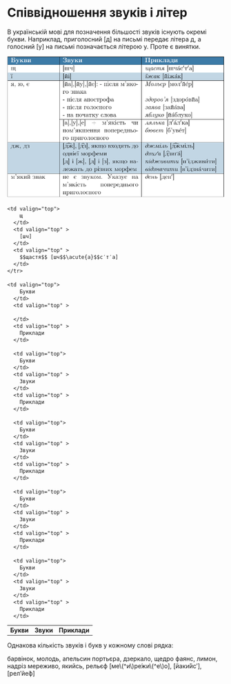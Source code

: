 # Співвідношення звуків і літер

В українськiй мовi для позначення бiльшостi звукiв iснують окремi букви. Наприклад, приголосний [<span class="p1">д</span>] на письмi передає лiтера <span class="p1">д</span>, а голосний [<span class="p1">у</span>] на письмi позначається лiтерою <span class="p1">y</span>. Проте є винятки.

<p align="center"><img class="image" src="../pics/1/pic1.png"/></p>

<table>
  <body>
    <tr>
      <td align="center" valign="top">
        <b>Букви</b>
      </td>
      <td align="center" valign="top" >
        <b>Звуки</b>
      </td>
      <td align="center" valign="top" >
        <b>Приклади</b>
      </td>
    </tr>

    <td valign="top">
        щ
      </td>
      <td valign="top" >
        [шч]
      </td>
      <td valign="top" >
        $$щастя$$ [шч$$\acute{а}$$с′т′а]
      </td>
    </tr>

    <td valign="top">
        Букви
      </td>
      <td valign="top" >
        
      </td>
      <td valign="top" >
        Приклади
      </td>

      <td valign="top">
        Букви
      </td>
      <td valign="top" >
        Звуки
      </td>
      <td valign="top" >
        Приклади
      </td>

      <td valign="top">
        Букви
      </td>
      <td valign="top" >
        Звуки
      </td>
      <td valign="top" >
        Приклади
      </td>

      <td valign="top">
        Букви
      </td>
      <td valign="top" >
        Звуки
      </td>
      <td valign="top" >
        Приклади
      </td>

      <td valign="top">
        Букви
      </td>
      <td valign="top" >
        Звуки
      </td>
      <td valign="top" >
        Приклади
      </td>
  </body>
</table>



<quiz correctLabel="correct" incorrectLabel="incorrect" checkLabel="check">
    <question text="">
        <p>Однакова кількість звуків і букв у кожному слові рядка:</p>
        <answer>барвінок, молодь, апельсин</answer>
        <answer>портьєра, дзеркало, щедро</answer>
        <answer>фаянс, лимон, надріз</answer>
        <answer correct>мереживо, якийсь, рельєф </answer>
        <explanation>
        [ме\(^и\)ре́жи\(^е\)о], [йаки́йс′], [рел′йе́ф]
        </explanation>
    </question>
</quiz>
